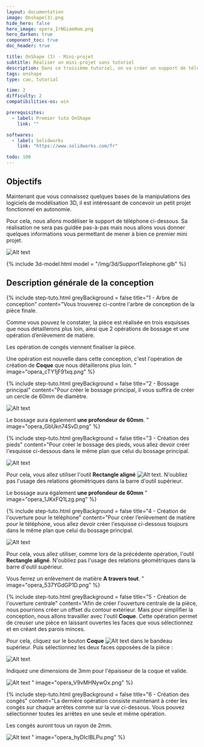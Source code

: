 ```yaml
---
layout: documentation
image: Onshape(3).png
hide_hero: false
hero_image: opera_IrNGzaeHom.png
hero_darken: true
component_toc: true
doc_header: true

title: OnShape (3) - Mini-projet
subtitle: Réaliser un mini-projet sans tutoriel
description: Dans ce troisième tutoriel, on va créer un support de téléphone simple afin de pouvoir ensuite l'imprimer en 3D.
tags: onshape
type: cao, tutorial

time: 2
difficulty: 2
compatibilities-os: win

prerequisites:
  - label: Premier tuto OnShape
    link: ""

softwares: 
  - label: Solidworks
    link: "https://www.solidworks.com/fr"

todo: 100
---
```


## Objectifs

Maintenant que vous connaissez quelques bases de la manipulations des logiciels de modélisation 3D, il est intéressant de concevoir un petit projet fonctionnel en autonomie. 

Pour cela, nous allons modéliser le support de téléphone ci-dessous. Sa réalisation ne sera pas guidée pas-à-pas mais nous allons vous donner quelques informations vous permettant de mener à bien ce premier mini projet.

![Alt text](opera_IrNGzaeHom.png)

{% include 3d-model.html model = "/img/3d/SupportTelephone.glb" %}

## Description générale de la conception

{% include step-tuto.html 
greyBackground = false
title="1 - Arbre de conception"
content="Vous trouverez ci-contre l'arbre de conception de la pièce finale. 

Comme vous pouvez le constater, la pièce est réalisée en trois esquisses que nous détaillerons plus loin, ainsi que 2 opérations de bossage et une opération d’enlèvement de matière.

Les opération de congés viennent finaliser la pièce. 

Une opération est nouvelle dans cette conception, c'est l'opération de création de **Coque** que nous détaillerons plus loin.
"
image="opera_cTY1jF91xq.png" %}

{% include step-tuto.html 
greyBackground = false
title="2 - Bossage principal"
content="Pour créer le bossage principal, il vous suffira de créer un cercle de 60mm de diamètre.

![Alt text](opera_GV2wFjc1eE.png)

Le bossage aura également **une profondeur de 60mm**.
" 
image="opera_GbUkn74SvD.png" %}

{% include step-tuto.html 
greyBackground = false
title="3 - Création des pieds"
content="Pour créer le bossage des pieds, vous allez devoir créer l'esquisse ci-dessous dans le même plan que celui du bossage principal.

![Alt text](opera_SySqeyL56v.png)

Pour cela, vous allez utiliser l'outil **Rectangle aligné** ![Alt text](opera_ODOvFWW2ex.png). N'oubliez pas l'usage des relations géométriques dans la barre d'outil supérieur.

Le bossage aura également **une profondeur de 60mm**
" 
image="opera_1JKxFQ1Lzg.png" %}

{% include step-tuto.html 
greyBackground = false
title="4 - Création de l'ouverture pour le téléphone"
content="Pour créer l’enlèvement de matière pour le téléphone, vous allez devoir créer l'esquisse ci-dessous toujours dans le même plan que celui du bossage principal.

![Alt text](opera_ITbSQFXK7o.png)

Pour cela, vous allez utiliser, comme lors de la précédente opération, l'outil **Rectangle aligné**. N'oubliez pas l'usage des relations géométriques dans la barre d'outil supérieur.

Vous ferrez un enlèvement de matière **A travers tout**.
" 
image="opera_537YGdGP1D.png" %}

{% include step-tuto.html 
greyBackground = false
title="5 - Création de l'ouverture centrale"
content="Afin de créer l'ouverture centrale de la pièce, nous pourrions créer un offset du contour extérieur. Mais pour simplifier la conception, nous allons travailler avec l'outil **Coque**. Cette opération permet de creuser une pièce en laissant ouvertes les faces que vous sélectionnez et en créant des parois minces.

Pour cela, cliquez sur le bouton **Coque** ![Alt text](opera_SzeRBAdkuR.png) dans le bandeau supérieur. Puis sélectionnez les deux faces opposées de la pièce :

![Alt text](opera_ZSFLXy92Uq.png)

Indiquez une dimensions de 3mm pour l'épaisseur de la coque et valide. 

![Alt text](opera_RP8pCdUDrd.png)
" 
image="opera_V9vMHNywOx.png" %}

{% include step-tuto.html 
greyBackground = false
title="6 - Création des congés"
content="La dernière opération consiste maintenant à créer les congés sur chaque arrêtes comme sur la vue ci-dessous. Vous pouvez sélectionner toutes les arrêtes en une seule et même opération. 

Les congés auront tous un rayon de 2mm.

![Alt text](opera_UTiBKf7JSB.png)
" 
image="opera_hyDIclBLPu.png" %}
